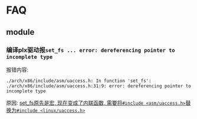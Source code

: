 # FAQ

## module
### 编译plx驱动报`set_fs ... error: dereferencing pointer to incomplete type`
报错内容:
```
./arch/x86/include/asm/uaccess.h: In function 'set_fs':
./arch/x86/include/asm/uaccess.h:31:9: error: dereferencing pointer to incomplete type
```

原因: [set_fs原先是宏, 现在变成了内联函数, 需要将`#include <asm/uaccess.h>`替换为`#include <linux/uaccess.h>`](https://lkml.org/lkml/2017/9/30/189)